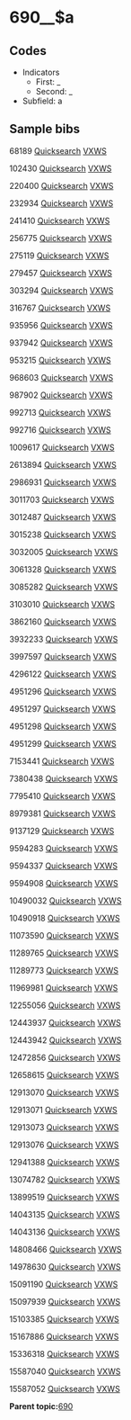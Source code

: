 # 690\_\_$a

## Codes

-   Indicators
    -   First: \_
    -   Second: \_
-   Subfield: a

## Sample bibs

68189 [Quicksearch](https://search.library.yale.edu/catalog/68189) [VXWS](http://prodorbis.library.yale.edu:7014/vxws/GetHoldingsService?bibId=68189)

102430 [Quicksearch](https://search.library.yale.edu/catalog/102430) [VXWS](http://prodorbis.library.yale.edu:7014/vxws/GetHoldingsService?bibId=102430)

220400 [Quicksearch](https://search.library.yale.edu/catalog/220400) [VXWS](http://prodorbis.library.yale.edu:7014/vxws/GetHoldingsService?bibId=220400)

232934 [Quicksearch](https://search.library.yale.edu/catalog/232934) [VXWS](http://prodorbis.library.yale.edu:7014/vxws/GetHoldingsService?bibId=232934)

241410 [Quicksearch](https://search.library.yale.edu/catalog/241410) [VXWS](http://prodorbis.library.yale.edu:7014/vxws/GetHoldingsService?bibId=241410)

256775 [Quicksearch](https://search.library.yale.edu/catalog/256775) [VXWS](http://prodorbis.library.yale.edu:7014/vxws/GetHoldingsService?bibId=256775)

275119 [Quicksearch](https://search.library.yale.edu/catalog/275119) [VXWS](http://prodorbis.library.yale.edu:7014/vxws/GetHoldingsService?bibId=275119)

279457 [Quicksearch](https://search.library.yale.edu/catalog/279457) [VXWS](http://prodorbis.library.yale.edu:7014/vxws/GetHoldingsService?bibId=279457)

303294 [Quicksearch](https://search.library.yale.edu/catalog/303294) [VXWS](http://prodorbis.library.yale.edu:7014/vxws/GetHoldingsService?bibId=303294)

316767 [Quicksearch](https://search.library.yale.edu/catalog/316767) [VXWS](http://prodorbis.library.yale.edu:7014/vxws/GetHoldingsService?bibId=316767)

935956 [Quicksearch](https://search.library.yale.edu/catalog/935956) [VXWS](http://prodorbis.library.yale.edu:7014/vxws/GetHoldingsService?bibId=935956)

937942 [Quicksearch](https://search.library.yale.edu/catalog/937942) [VXWS](http://prodorbis.library.yale.edu:7014/vxws/GetHoldingsService?bibId=937942)

953215 [Quicksearch](https://search.library.yale.edu/catalog/953215) [VXWS](http://prodorbis.library.yale.edu:7014/vxws/GetHoldingsService?bibId=953215)

968603 [Quicksearch](https://search.library.yale.edu/catalog/968603) [VXWS](http://prodorbis.library.yale.edu:7014/vxws/GetHoldingsService?bibId=968603)

987902 [Quicksearch](https://search.library.yale.edu/catalog/987902) [VXWS](http://prodorbis.library.yale.edu:7014/vxws/GetHoldingsService?bibId=987902)

992713 [Quicksearch](https://search.library.yale.edu/catalog/992713) [VXWS](http://prodorbis.library.yale.edu:7014/vxws/GetHoldingsService?bibId=992713)

992716 [Quicksearch](https://search.library.yale.edu/catalog/992716) [VXWS](http://prodorbis.library.yale.edu:7014/vxws/GetHoldingsService?bibId=992716)

1009617 [Quicksearch](https://search.library.yale.edu/catalog/1009617) [VXWS](http://prodorbis.library.yale.edu:7014/vxws/GetHoldingsService?bibId=1009617)

2613894 [Quicksearch](https://search.library.yale.edu/catalog/2613894) [VXWS](http://prodorbis.library.yale.edu:7014/vxws/GetHoldingsService?bibId=2613894)

2986931 [Quicksearch](https://search.library.yale.edu/catalog/2986931) [VXWS](http://prodorbis.library.yale.edu:7014/vxws/GetHoldingsService?bibId=2986931)

3011703 [Quicksearch](https://search.library.yale.edu/catalog/3011703) [VXWS](http://prodorbis.library.yale.edu:7014/vxws/GetHoldingsService?bibId=3011703)

3012487 [Quicksearch](https://search.library.yale.edu/catalog/3012487) [VXWS](http://prodorbis.library.yale.edu:7014/vxws/GetHoldingsService?bibId=3012487)

3015238 [Quicksearch](https://search.library.yale.edu/catalog/3015238) [VXWS](http://prodorbis.library.yale.edu:7014/vxws/GetHoldingsService?bibId=3015238)

3032005 [Quicksearch](https://search.library.yale.edu/catalog/3032005) [VXWS](http://prodorbis.library.yale.edu:7014/vxws/GetHoldingsService?bibId=3032005)

3061328 [Quicksearch](https://search.library.yale.edu/catalog/3061328) [VXWS](http://prodorbis.library.yale.edu:7014/vxws/GetHoldingsService?bibId=3061328)

3085282 [Quicksearch](https://search.library.yale.edu/catalog/3085282) [VXWS](http://prodorbis.library.yale.edu:7014/vxws/GetHoldingsService?bibId=3085282)

3103010 [Quicksearch](https://search.library.yale.edu/catalog/3103010) [VXWS](http://prodorbis.library.yale.edu:7014/vxws/GetHoldingsService?bibId=3103010)

3862160 [Quicksearch](https://search.library.yale.edu/catalog/3862160) [VXWS](http://prodorbis.library.yale.edu:7014/vxws/GetHoldingsService?bibId=3862160)

3932233 [Quicksearch](https://search.library.yale.edu/catalog/3932233) [VXWS](http://prodorbis.library.yale.edu:7014/vxws/GetHoldingsService?bibId=3932233)

3997597 [Quicksearch](https://search.library.yale.edu/catalog/3997597) [VXWS](http://prodorbis.library.yale.edu:7014/vxws/GetHoldingsService?bibId=3997597)

4296122 [Quicksearch](https://search.library.yale.edu/catalog/4296122) [VXWS](http://prodorbis.library.yale.edu:7014/vxws/GetHoldingsService?bibId=4296122)

4951296 [Quicksearch](https://search.library.yale.edu/catalog/4951296) [VXWS](http://prodorbis.library.yale.edu:7014/vxws/GetHoldingsService?bibId=4951296)

4951297 [Quicksearch](https://search.library.yale.edu/catalog/4951297) [VXWS](http://prodorbis.library.yale.edu:7014/vxws/GetHoldingsService?bibId=4951297)

4951298 [Quicksearch](https://search.library.yale.edu/catalog/4951298) [VXWS](http://prodorbis.library.yale.edu:7014/vxws/GetHoldingsService?bibId=4951298)

4951299 [Quicksearch](https://search.library.yale.edu/catalog/4951299) [VXWS](http://prodorbis.library.yale.edu:7014/vxws/GetHoldingsService?bibId=4951299)

7153441 [Quicksearch](https://search.library.yale.edu/catalog/7153441) [VXWS](http://prodorbis.library.yale.edu:7014/vxws/GetHoldingsService?bibId=7153441)

7380438 [Quicksearch](https://search.library.yale.edu/catalog/7380438) [VXWS](http://prodorbis.library.yale.edu:7014/vxws/GetHoldingsService?bibId=7380438)

7795410 [Quicksearch](https://search.library.yale.edu/catalog/7795410) [VXWS](http://prodorbis.library.yale.edu:7014/vxws/GetHoldingsService?bibId=7795410)

8979381 [Quicksearch](https://search.library.yale.edu/catalog/8979381) [VXWS](http://prodorbis.library.yale.edu:7014/vxws/GetHoldingsService?bibId=8979381)

9137129 [Quicksearch](https://search.library.yale.edu/catalog/9137129) [VXWS](http://prodorbis.library.yale.edu:7014/vxws/GetHoldingsService?bibId=9137129)

9594283 [Quicksearch](https://search.library.yale.edu/catalog/9594283) [VXWS](http://prodorbis.library.yale.edu:7014/vxws/GetHoldingsService?bibId=9594283)

9594337 [Quicksearch](https://search.library.yale.edu/catalog/9594337) [VXWS](http://prodorbis.library.yale.edu:7014/vxws/GetHoldingsService?bibId=9594337)

9594908 [Quicksearch](https://search.library.yale.edu/catalog/9594908) [VXWS](http://prodorbis.library.yale.edu:7014/vxws/GetHoldingsService?bibId=9594908)

10490032 [Quicksearch](https://search.library.yale.edu/catalog/10490032) [VXWS](http://prodorbis.library.yale.edu:7014/vxws/GetHoldingsService?bibId=10490032)

10490918 [Quicksearch](https://search.library.yale.edu/catalog/10490918) [VXWS](http://prodorbis.library.yale.edu:7014/vxws/GetHoldingsService?bibId=10490918)

11073590 [Quicksearch](https://search.library.yale.edu/catalog/11073590) [VXWS](http://prodorbis.library.yale.edu:7014/vxws/GetHoldingsService?bibId=11073590)

11289765 [Quicksearch](https://search.library.yale.edu/catalog/11289765) [VXWS](http://prodorbis.library.yale.edu:7014/vxws/GetHoldingsService?bibId=11289765)

11289773 [Quicksearch](https://search.library.yale.edu/catalog/11289773) [VXWS](http://prodorbis.library.yale.edu:7014/vxws/GetHoldingsService?bibId=11289773)

11969981 [Quicksearch](https://search.library.yale.edu/catalog/11969981) [VXWS](http://prodorbis.library.yale.edu:7014/vxws/GetHoldingsService?bibId=11969981)

12255056 [Quicksearch](https://search.library.yale.edu/catalog/12255056) [VXWS](http://prodorbis.library.yale.edu:7014/vxws/GetHoldingsService?bibId=12255056)

12443937 [Quicksearch](https://search.library.yale.edu/catalog/12443937) [VXWS](http://prodorbis.library.yale.edu:7014/vxws/GetHoldingsService?bibId=12443937)

12443942 [Quicksearch](https://search.library.yale.edu/catalog/12443942) [VXWS](http://prodorbis.library.yale.edu:7014/vxws/GetHoldingsService?bibId=12443942)

12472856 [Quicksearch](https://search.library.yale.edu/catalog/12472856) [VXWS](http://prodorbis.library.yale.edu:7014/vxws/GetHoldingsService?bibId=12472856)

12658615 [Quicksearch](https://search.library.yale.edu/catalog/12658615) [VXWS](http://prodorbis.library.yale.edu:7014/vxws/GetHoldingsService?bibId=12658615)

12913070 [Quicksearch](https://search.library.yale.edu/catalog/12913070) [VXWS](http://prodorbis.library.yale.edu:7014/vxws/GetHoldingsService?bibId=12913070)

12913071 [Quicksearch](https://search.library.yale.edu/catalog/12913071) [VXWS](http://prodorbis.library.yale.edu:7014/vxws/GetHoldingsService?bibId=12913071)

12913073 [Quicksearch](https://search.library.yale.edu/catalog/12913073) [VXWS](http://prodorbis.library.yale.edu:7014/vxws/GetHoldingsService?bibId=12913073)

12913076 [Quicksearch](https://search.library.yale.edu/catalog/12913076) [VXWS](http://prodorbis.library.yale.edu:7014/vxws/GetHoldingsService?bibId=12913076)

12941388 [Quicksearch](https://search.library.yale.edu/catalog/12941388) [VXWS](http://prodorbis.library.yale.edu:7014/vxws/GetHoldingsService?bibId=12941388)

13074782 [Quicksearch](https://search.library.yale.edu/catalog/13074782) [VXWS](http://prodorbis.library.yale.edu:7014/vxws/GetHoldingsService?bibId=13074782)

13899519 [Quicksearch](https://search.library.yale.edu/catalog/13899519) [VXWS](http://prodorbis.library.yale.edu:7014/vxws/GetHoldingsService?bibId=13899519)

14043135 [Quicksearch](https://search.library.yale.edu/catalog/14043135) [VXWS](http://prodorbis.library.yale.edu:7014/vxws/GetHoldingsService?bibId=14043135)

14043136 [Quicksearch](https://search.library.yale.edu/catalog/14043136) [VXWS](http://prodorbis.library.yale.edu:7014/vxws/GetHoldingsService?bibId=14043136)

14808466 [Quicksearch](https://search.library.yale.edu/catalog/14808466) [VXWS](http://prodorbis.library.yale.edu:7014/vxws/GetHoldingsService?bibId=14808466)

14978630 [Quicksearch](https://search.library.yale.edu/catalog/14978630) [VXWS](http://prodorbis.library.yale.edu:7014/vxws/GetHoldingsService?bibId=14978630)

15091190 [Quicksearch](https://search.library.yale.edu/catalog/15091190) [VXWS](http://prodorbis.library.yale.edu:7014/vxws/GetHoldingsService?bibId=15091190)

15097939 [Quicksearch](https://search.library.yale.edu/catalog/15097939) [VXWS](http://prodorbis.library.yale.edu:7014/vxws/GetHoldingsService?bibId=15097939)

15103385 [Quicksearch](https://search.library.yale.edu/catalog/15103385) [VXWS](http://prodorbis.library.yale.edu:7014/vxws/GetHoldingsService?bibId=15103385)

15167886 [Quicksearch](https://search.library.yale.edu/catalog/15167886) [VXWS](http://prodorbis.library.yale.edu:7014/vxws/GetHoldingsService?bibId=15167886)

15336318 [Quicksearch](https://search.library.yale.edu/catalog/15336318) [VXWS](http://prodorbis.library.yale.edu:7014/vxws/GetHoldingsService?bibId=15336318)

15587040 [Quicksearch](https://search.library.yale.edu/catalog/15587040) [VXWS](http://prodorbis.library.yale.edu:7014/vxws/GetHoldingsService?bibId=15587040)

15587052 [Quicksearch](https://search.library.yale.edu/catalog/15587052) [VXWS](http://prodorbis.library.yale.edu:7014/vxws/GetHoldingsService?bibId=15587052)

**Parent topic:**[690](../../tags/690/690.md)

